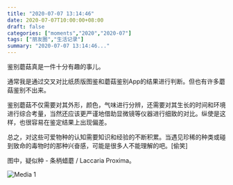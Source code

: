 ```yaml
---
title: "2020-07-07 13:14:46"
date: 2020-07-07T10:00:00+08:00
draft: false
categories: ["moments","2020","2020-07"]
tags: ["朋友圈","生活记录"]
summary: "2020-07-07 13:14:46..."
---
```


鉴别蘑菇真是一件十分有趣的事儿。

通常我是通过交叉对比纸质版图鉴和蘑菇鉴别App的结果进行判断。但也有许多蘑菇鉴别不出来。

鉴别蘑菇不仅需要对其外形，颜色，气味进行分辨，还需要对其生长的时间和环境进行综合考量，当然还应该更严谨地借助显微镜等仪器进行细致的对比。纵使是这样，也很容易在鉴定结果上出现偏差。

总之，对这些可爱物种的认知需要知识和经验的不断积累。当遇见珍稀的种类或碰到致命的毒物时的那种兴奋感，可能是很多人不能理解的吧。[偷笑]

图中，疑似种 - 条柄蜡蘑 / Laccaria Proxima。

![Media 1](/Moments/photos/2020-07-07/202007071314460.jpg)

